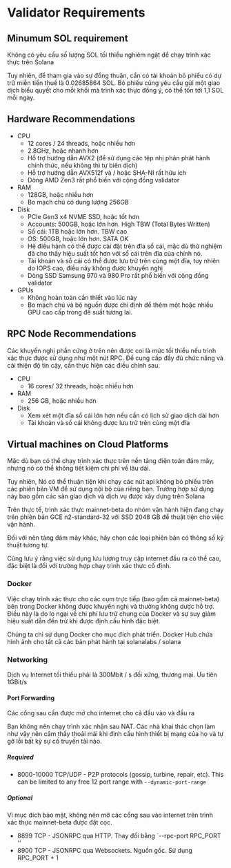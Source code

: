 # Validator Requirements

## Minumum SOL requirement

Không có yêu cầu số lượng SOL tối thiểu nghiêm ngặt để chạy trình xác thực trên Solana

Tuy nhiên, để tham gia vào sự đồng thuận, cần có tài khoản bỏ phiếu có dự trữ miễn tiền thuế là 0.02685864 SOL. Bỏ phiếu cũng yêu cầu gửi một giao dịch biểu quyết cho mỗi khối mà trình xác thực đồng ý, có thể tốn tới 1,1 SOL mỗi ngày.

## Hardware Recommendations

- CPU
    - 12 cores / 24 threads, hoặc nhiều hơn
    - 2.8GHz, hoặc nhanh hơn
    - Hỗ trợ hướng dẫn AVX2 (để sử dụng các tệp nhị phân phát hành chính thức, nếu không thì tự biên dịch)
    - Hỗ trợ hướng dẫn AVX512f và / hoặc SHA-NI rất hữu ích
    - Dòng AMD Zen3 rất phổ biến với cộng đồng validator
- RAM
    - 128GB, hoặc nhiều hơn
    - Bo mạch chủ có dung lượng 256GB
- Disk
    - PCIe Gen3 x4 NVME SSD, hoặc tốt hơn
    - Accounts: 500GB, hoặc lớn hơn. High TBW (Total Bytes Written)
    - Sổ cái: 1TB hoặc lớn hơn. TBW cao
    - OS:  500GB, hoặc lớn hơn. SATA OK
    - Hệ điều hành có thể được cài đặt trên đĩa sổ cái, mặc dù thử nghiệm đã cho thấy hiệu suất tốt hơn với sổ cái trên đĩa của chính nó.
    - Tài khoản và sổ cái có thể được lưu trữ trên cùng một đĩa, tuy nhiên do IOPS cao, điều này không được khuyến nghị
    - Dòng SSD Samsung 970 và 980 Pro rất phổ biến với cộng đồng validator
- GPUs
    - Không hoàn toàn cần thiết vào lúc này
    - Bo mạch chủ và bộ nguồn được chỉ định để thêm một hoặc nhiều GPU cao cấp trong đề suất tương lai.

## RPC Node Recommendations

Các khuyến nghị phần cứng ở trên nên được coi là mức tối thiểu nếu trình xác thực được sử dụng như một nút RPC. Để cung cấp đầy đủ chức năng và cải thiện độ tin cậy, cần thực hiện các điều chỉnh sau.

- CPU 
    - 16 cores/ 32 threads, hoặc nhiều hơn
- RAM
    - 256 GB, hoặc nhiều hơn
- Disk
    - Xem xét một đĩa sổ cái lớn hơn nếu cần có lịch sử giao dịch dài hơn
    - Tài khoản và sổ cái không được lưu trữ trên cùng một đĩa

## Virtual machines on Cloud Platforms

Mặc dù bạn có thể chạy trình xác thực trên nền tảng điện toán đám mây, nhưng nó có thể không tiết kiệm chi phí về lâu dài.

Tuy nhiên, Nó có thể thuận tiện khi chạy các nút api không bỏ phiếu trên các phiên bản VM để sử dụng nội bộ của riêng bạn. Trường hợp sử dụng này bao gồm các sàn giao dịch và dịch vụ được xây dựng trên Solana

Trên thực tế, trình xác thực mainnet-beta do nhóm vận hành hiện đang chạy trên phiên bản GCE n2-standard-32 với SSD 2048 GB để thuật tiện cho việc vận hành.

Đối với nên tảng đám mây khác, hãy chọn các loại phiên bản có thông số kỹ thuật tương tự.

Cũng lưu ý rằng việc sử dụng lưu lượng truy cập internet đầu ra có thể cao, đặc biệt là đối với trường hợp chạy trình xác thực cố định.

### Docker

Việc chạy trình xác thực cho các cụm trực tiếp (bao gồm cả mainnet-beta) bên trong Docker không được khuyến nghị và thường không dược hỗ trợ. Điều này là do lo ngại về chi phí lưu trữ chung của Docker và sự suy giảm hiệu suất dẫn đến trừ khi được định cấu hình đặc biệt.

Chúng ta chỉ sử dụng Docker cho mục đích phát triển. Docker Hub chứa hình ảnh cho tất cả các bản phát hành tại solanalabs / solana

### Networking

Dịch vụ Internet tối thiểu phải là 300Mbit / s đối xứng, thương mại. Ưu tiên 1GBit/s

#### Port Forwarding

Các cổng sau cần được mở cho internet cho cả đầu vào và đầu ra

Bạn không nên chạy trình xác nhận sau NAT. Các nhà khai thác chọn làm như vậy nên cảm thấy thoải mái khi định cấu hình thiết bị mạng của họ và tự gỡ lỗi bất kỳ sự cố truyền tải nào.
##### Required
- 8000-10000 TCP/UDP - P2P protocols (gossip, turbine, repair, etc). This can be limited to any free 12 port range with `--dynamic-port-range`
##### Optional

Vì mục đích bảo mật, không nên mở các cổng sau vào internet trên trình xác thực mainnet-beta được đặt cọc.

- 8899 TCP - JSONRPC qua HTTP. Thay đổi bằng `--rpc-port RPC_PORT ''
- 8900 TCP - JSONRPC qua Websockets. Nguồn gốc. Sử dụng RPC_PORT + 1